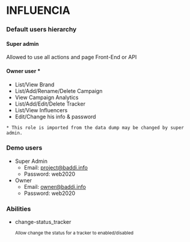 # INFLUENCIA
### Default users hierarchy

#### Super admin

Allowed to use all actions and page Front-End or API

#### Owner user *
- List/View Brand
- List/Add/Rename/Delete Campaign
- View Campaign Analytics
- List/Add/Edit/Delete Tracker
- List/View Influencers
- Edit/Change his info & password

`* This role is imported from the data dump may be changed by super admin.`

### Demo users
- Super Admin
    - Email: project@baddi.info
    - Password: web2020
- Owner
    - Email: owner@baddi.info
    - Password: web2020

### Abilities
- change-status_tracker

    <sub>Allow change the status for a tracker to enabled/disabled</sub>